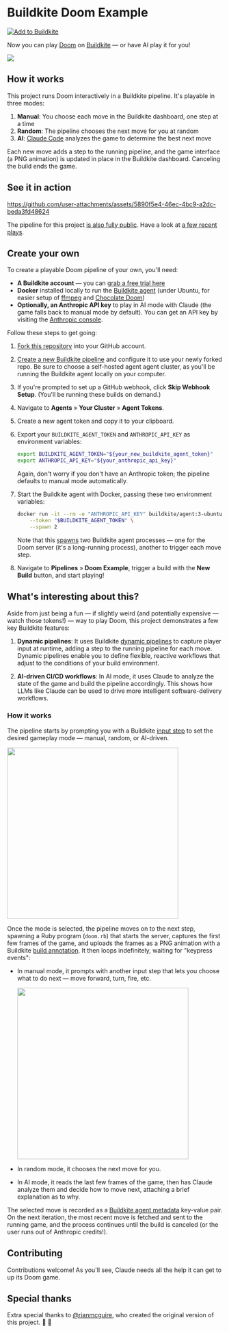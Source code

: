 # Buildkite Doom Example

[![Add to Buildkite](https://img.shields.io/badge/Add%20to%20Buildkite-14CC80)](https://buildkite.com/new)

Now you can play [Doom](https://www.chocolate-doom.org/wiki/index.php/Chocolate_Doom) on [Buildkite](https://buildkite.com) — or have AI play it for you!

![](https://github.com/user-attachments/assets/a62f386c-a462-412a-a7e7-3a2eeece4b39)

## How it works

This project runs Doom interactively in a Buildkite pipeline. It's playable in three modes:

1. **Manual**: You choose each move in the Buildkite dashboard, one step at a time
2. **Random**: The pipeline chooses the next move for you at random
3. **AI**: [Claude Code](https://docs.anthropic.com/en/docs/claude-code/overview) analyzes the game to determine the best next move

Each new move adds a step to the running pipeline, and the game interface (a PNG animation) is updated in place in the Buildkite dashboard. Canceling the build ends the game.

## See it in action 

https://github.com/user-attachments/assets/5890f5e4-46ec-4bc9-a2dc-beda3fd48624

The pipeline for this project [is also fully public](https://buildkite.com/buildkite/doom-example). Have a look at [a few recent plays](https://buildkite.com/buildkite/doom-example/builds).

## Create your own

To create a playable Doom pipeline of your own, you'll need:

* **A Buildkite account** — you can [grab a free trial here](https://buildkite.com/signup)
* **Docker** installed locally to run the [Buildkite agent](https://buildkite.com/docs/agent/v3) (under Ubuntu, for easier setup of [ffmpeg](https://ffmpeg.org/) and [Chocolate Doom](https://www.chocolate-doom.org/wiki/index.php/Chocolate_Doom))
* **Optionally, an Anthropic API key** to play in AI mode with Claude (the game falls back to manual mode by default). You can get an API key by visiting the [Anthropic console](https://console.anthropic.com/settings/keys).

Follow these steps to get going:

1. [Fork this repository](https://github.com/buildkite/doom-example/fork) into your GitHub account.
1. [Create a new Buildkite pipeline](https://buildkite.com/new) and configure it to use your newly forked repo. Be sure to choose a self-hosted agent agent cluster, as you'll be running the Buildkite agent locally on your computer. 
1. If you're prompted to set up a GitHub webhook, click **Skip Webhook Setup**. (You'll be running these builds on demand.)
1. Navigate to **Agents** &raquo; **Your Cluster** &raquo; **Agent Tokens**.
1. Create a new agent token and copy it to your clipboard.  
1. Export your `BUILDKITE_AGENT_TOKEN` and `ANTHROPIC_API_KEY` as environment variables:

    ```bash
    export BUILDKITE_AGENT_TOKEN="${your_new_buildkite_agent_token}"
    export ANTHROPIC_API_KEY="${your_anthropic_api_key}"
    ```

    Again, don't worry if you don't have an Anthropic token; the pipeline defaults to manual mode automatically.

1. Start the Buildkite agent with Docker, passing these two environment variables:

    ```bash
    docker run -it --rm -e "ANTHROPIC_API_KEY" buildkite/agent:3-ubuntu start \
        --token "$BUILDKITE_AGENT_TOKEN" \
        --spawn 2
    ```

    Note that this [spawns](https://buildkite.com/docs/agent/v3/cli-start#spawn) two Buildkite agent processes — one for the Doom server (it's a long-running process), another to trigger each move step.

3. Navigate to **Pipelines** &raquo; **Doom Example**, trigger a build with the **New Build** button, and start playing!

## What's interesting about this?

Aside from just being a fun — if slightly weird (and potentially expensive — watch those tokens!) — way to play Doom, this project demonstrates a few key Buildkite features:

1. **Dynamic pipelines**: It uses Buildkite [dynamic pipelines](https://buildkite.com/docs/pipelines/configure/dynamic-pipelines) to capture player input at runtime, adding a step to the running pipeline for each move. Dynamic pipelines enable you to define flexible, reactive workflows that adjust to the conditions of your build environment.

1. **AI-driven CI/CD workflows**: In AI mode, it uses Claude to analyze the state of the game and build the pipeline accordingly. This shows how LLMs like Claude can be used to drive more intelligent software-delivery workflows.

### How it works

The pipeline starts by prompting you with a Buildkite [input step](https://buildkite.com/docs/pipelines/configure/step-types/input-step) to set the desired gameplay mode — manual, random, or AI-driven.

<img width="400" src="https://github.com/user-attachments/assets/d414d13d-ad52-4cbe-a24b-03d440f71230" />

Once the mode is selected, the pipeline moves on to the next step, spawning a Ruby program (`doom.rb`) that starts the server, captures the first few frames of the game, and uploads the frames as a PNG animation with a Buildkite [build annotation](https://buildkite.com/docs/apis/rest-api/annotations). It then loops indefinitely, waiting for "keypress events":

* In manual mode, it prompts with another input step that lets you choose what to do next — move forward, turn, fire, etc.

    <img width="400" src="https://github.com/user-attachments/assets/02278258-f395-40f4-9d55-55fcc444796c" />

* In random mode, it chooses the next move for you.

* In AI mode, it reads the last few frames of the game, then has Claude analyze them and decide how to move next, attaching a brief explanation as to why.

The selected move is recorded as a [Buildkite agent metadata](https://buildkite.com/docs/pipelines/configure/build-meta-data) key-value pair. On the next iteration, the most recent move is fetched and sent to the running game, and the process continues until the build is canceled (or the user runs out of Anthropic credits!).

## Contributing

Contributions welcome! As you'll see, Claude needs all the help it can get to up its Doom game.

## Special thanks

Extra special thanks to [@rianmcguire](https://github.com/rianmcguire), who created the original version of this project. :raised_hands: :green_heart:
